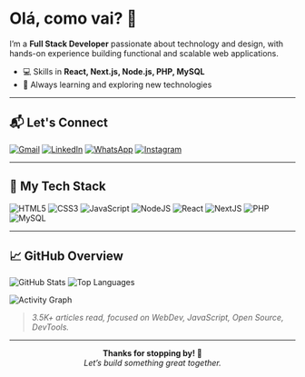 # Olá, como vai? 👋

I’m a **Full Stack Developer** passionate about technology and design, with hands-on experience building functional and scalable web applications.

- 💻 Skills in **React, Next.js, Node.js, PHP, MySQL**
- 🧠 Always learning and exploring new technologies

---

## 📬 Let's Connect

[![Gmail](https://img.shields.io/badge/Gmail-D14836?style=for-the-badge&logo=gmail&logoColor=white)](mailto:iago.silva6969@gmail.com)
[![LinkedIn](https://img.shields.io/badge/LinkedIn-0A66C2?style=for-the-badge&logo=linkedin&logoColor=white)](https://www.linkedin.com/in/iago-bruno-aa1630355/)
[![WhatsApp](https://img.shields.io/badge/WhatsApp-25D366?style=for-the-badge&logo=whatsapp&logoColor=white)](https://wa.me/5584986397297)
[![Instagram](https://img.shields.io/badge/Instagram-E4405F?style=for-the-badge&logo=instagram&logoColor=white)](https://www.instagram.com/iagobrunodev/)

---

## 🧰 My Tech Stack

![HTML5](https://img.shields.io/badge/HTML5-E34F26?style=for-the-badge&logo=html5&logoColor=white)
![CSS3](https://img.shields.io/badge/CSS3-1572B6?style=for-the-badge&logo=css3&logoColor=white)
![JavaScript](https://img.shields.io/badge/JavaScript-F7DF1E?style=for-the-badge&logo=javascript&logoColor=black)
![NodeJS](https://img.shields.io/badge/Node.js-339933?style=for-the-badge&logo=nodedotjs&logoColor=white)
![React](https://img.shields.io/badge/React-20232A?style=for-the-badge&logo=react&logoColor=61DAFB)
![NextJS](https://img.shields.io/badge/Next.js-000000?style=for-the-badge&logo=nextdotjs&logoColor=white)
![PHP](https://img.shields.io/badge/PHP-777BB4?style=for-the-badge&logo=php&logoColor=white)
![MySQL](https://img.shields.io/badge/MySQL-005C84?style=for-the-badge&logo=mysql&logoColor=white)

---

## 📈 GitHub Overview

![GitHub Stats](https://github-readme-stats.vercel.app/api?username=iago193&show_icons=true&theme=radical)
![Top Languages](https://github-readme-stats.vercel.app/api/top-langs/?username=iago193&layout=compact&theme=radical)

![Activity Graph](https://github-readme-activity-graph.vercel.app/graph?username=iago193&theme=radical)

> *3.5K+ articles read, focused on WebDev, JavaScript, Open Source, DevTools.*

---

<p align="center">
  <b>Thanks for stopping by! 🚀</b><br>
  <i>Let’s build something great together.</i>
</p>
